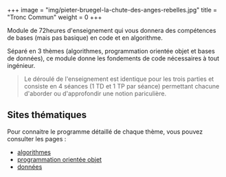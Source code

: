 +++
image = "img/pieter-bruegel-la-chute-des-anges-rebelles.jpg"
title = "Tronc Commun"
weight = 0
+++

Module de 72heures d'enseignement qui vous donnera des compétences de bases (mais pas basique) en code et en algorithme.
<!--more-->

Séparé en 3 thèmes (algorithmes, programmation orientée objet et bases de données), ce module donne les fondements de code nécessaires à tout ingénieur. 

>Le déroulé de l'enseignement est identique pour les trois parties et consiste en 4 séances (1 TD et 1 TP par séance) permettant chacune d'aborder ou d'approfondir une notion pariculière. 

## Sites thématiques

Pour connaitre le programme détaillé de chaque thème, vous pouvez consulter les pages :

* [algorithmes](https://wiki.centrale-marseille.fr/informatique/public:alg-1:algorithmie)
* [programmation orientée objet](https://wiki.centrale-marseille.fr/informatique/public:mco-2:modelisation_et_conception_objet)
* [données](https://wiki.centrale-marseille.fr/informatique/public:std-3:stockage_et_traitement_des_donnees)

